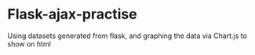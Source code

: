 # Flask-ajax-practise
Using datasets generated from flask, and graphing the data via Chart.js to show on html
